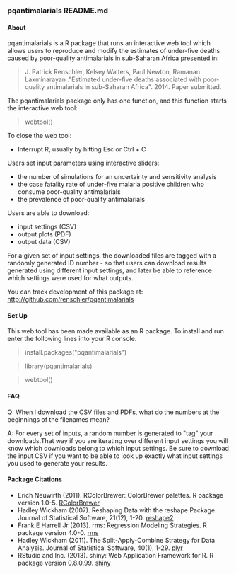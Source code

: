 ### pqantimalarials README.md

#### About
pqantimalarials is a R package that runs an interactive web tool which
allows users to reproduce and modify the estimates of under-five deaths
caused by poor-quality antimalarials in sub-Saharan Africa presented in:

> J. Patrick Renschler, Kelsey Walters, Paul Newton, Ramanan Laxminarayan
> ."Estimated under-five deaths associated with poor-quality antimalarials
> in sub-Saharan Africa". 2014. Paper submitted.

The pqantimalarials package only has one function, and this function
starts the interactive web tool:

>webtool()

To close the web tool:
* Interrupt R, usually by hitting Esc or Ctrl + C

Users set input parameters using interactive sliders:
* the number of simulations for an uncertainty and sensitivity analysis
* the case fatality rate of under-five malaria positive children who
consume poor-quality antimalarials
* the prevalence of poor-quality antimalarials

Users are able to download:
* input settings (CSV)
* output plots (PDF)
* output data (CSV)

For a given set of input settings, the downloaded files are tagged
with a randomly generated ID number - so that users can download
results generated using different input settings, and later be able
to reference which settings were used for what outputs.

You can track development of this package at:
http://github.com/renschler/pqantimalarials

#### Set Up
This web tool has been made available as an R package. To install and
run enter the following lines into your R console.

> install.packages("pqantimalarials")

> library(pqantimalarials)

> webtool()

#### FAQ
Q: When I download the CSV files and PDFs, what do the numbers at the
beginnings of the filenames mean?

A: For every set of inputs, a random number is generated to "tag" your
downloads.That way if you are iterating over different input settings
you will know which downloads belong to which input settings. Be sure
to download the input CSV if you want to be able to look up exactly
what input settings you used to generate your results.

#### Package Citations ####
* Erich Neuwirth (2011). RColorBrewer: ColorBrewer palettes. R package version 1.0-5. [RColorBrewer](http://CRAN.R-project.org/package=RColorBrewer)
* Hadley Wickham (2007). Reshaping Data with the reshape Package. Journal of Statistical Software, 21(12), 1-20. [reshape2](http://www.jstatsoft.org/v21/i12/)
* Frank E Harrell Jr (2013). rms: Regression Modeling Strategies. R package version 4.0-0. [rms](http://CRAN.R-project.org/package=rms)
* Hadley Wickham (2011). The Split-Apply-Combine Strategy for Data Analysis. Journal of Statistical Software,
  40(1), 1-29. [plyr](http://www.jstatsoft.org/v40/i01/)
* RStudio and Inc. (2013). shiny: Web Application Framework for R. R package version 0.8.0.99. [shiny](http://www.rstudio.com/shiny/)
